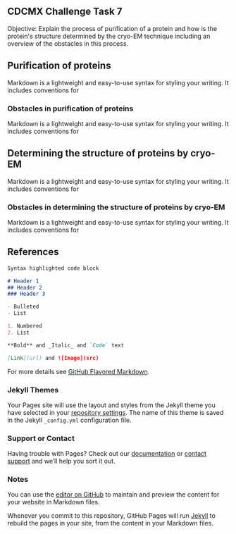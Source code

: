 ## CDCMX Challenge Task 7

Objective: Explain the process of purification of a protein and how is the protein's structure determined by the cryo-EM technique including an overview of the obstacles in this process.

## Purification of proteins

Markdown is a lightweight and easy-to-use syntax for styling your writing. It includes conventions for

### Obstacles in purification of proteins

Markdown is a lightweight and easy-to-use syntax for styling your writing. It includes conventions for

## Determining the structure of proteins by cryo-EM

Markdown is a lightweight and easy-to-use syntax for styling your writing. It includes conventions for

### Obstacles in determining the structure of proteins by cryo-EM

Markdown is a lightweight and easy-to-use syntax for styling your writing. It includes conventions for

## References

```markdown
Syntax highlighted code block

# Header 1
## Header 2
### Header 3

- Bulleted
- List

1. Numbered
2. List

**Bold** and _Italic_ and `Code` text

[Link](url) and ![Image](src)
```

For more details see [GitHub Flavored Markdown](https://guides.github.com/features/mastering-markdown/).

### Jekyll Themes

Your Pages site will use the layout and styles from the Jekyll theme you have selected in your [repository settings](https://github.com/jessmtz2511/CDCMX-Challenge/settings). The name of this theme is saved in the Jekyll `_config.yml` configuration file.

### Support or Contact

Having trouble with Pages? Check out our [documentation](https://docs.github.com/categories/github-pages-basics/) or [contact support](https://github.com/contact) and we’ll help you sort it out.

### Notes
You can use the [editor on GitHub](https://github.com/jessmtz2511/CDCMX-Challenge/edit/gh-pages/index.md) to maintain and preview the content for your website in Markdown files.

Whenever you commit to this repository, GitHub Pages will run [Jekyll](https://jekyllrb.com/) to rebuild the pages in your site, from the content in your Markdown files.

